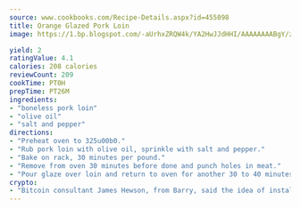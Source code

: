 ```yaml
---
source: www.cookbooks.com/Recipe-Details.aspx?id=455098
title: Orange Glazed Pork Loin
image: https://1.bp.blogspot.com/-aUrhxZRQW4k/YA2HwJJdHHI/AAAAAAAABgY/z2R8OXCxqDoBQtRn-q-fHG8g9_G4G1HBwCLcBGAsYHQ/s320/13.png

yield: 2
ratingValue: 4.1
calories: 208 calories
reviewCount: 209
cookTime: PT0H
prepTime: PT26M
ingredients:
- "boneless pork loin"
- "olive oil"
- "salt and pepper"
directions:
- "Preheat oven to 325u00b0."
- "Rub pork loin with olive oil, sprinkle with salt and pepper."
- "Bake on rack, 30 minutes per pound."
- "Remove from oven 30 minutes before done and punch holes in meat."
- "Pour glaze over loin and return to oven for another 30 to 40 minutes. Slice and serve with remaining glaze."
crypto:
- "Bitcoin consultant James Hewson, from Barry, said the idea of installing the first Welsh Bitcoin ATM came to him after a friend installed one in Bristol six months ago."
---
```

